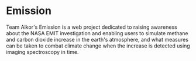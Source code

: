 # Emission
Team Alkor's Emission is a web project dedicated to raising awareness about the NASA EMIT investigation and enabling users to simulate methane and carbon dioxide increase in the earth's atmosphere, and what measures can be taken to combat climate change when the increase is detected using imaging spectroscopy in time.
